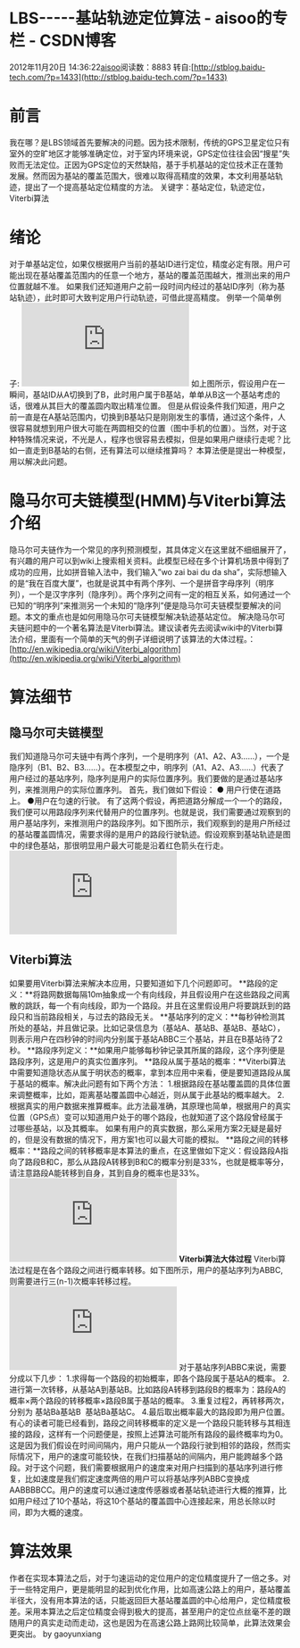# LBS-----基站轨迹定位算法 - aisoo的专栏 - CSDN博客
2012年11月20日 14:36:22[aisoo](https://me.csdn.net/aisoo)阅读数：8883
转自:[http://stblog.baidu-tech.com/?p=1433](http://stblog.baidu-tech.com/?p=1433)
# 前言
我在哪？是LBS领域首先要解决的问题。因为技术限制，传统的GPS卫星定位只有室外的空旷地区才能够准确定位，对于室内环境来说，GPS定位往往会因“搜星”失败而无法定位。正因为GPS定位的天然缺陷，基于手机基站的定位技术正在蓬勃发展。然而因为基站的覆盖范围大，很难以取得高精度的效果，本文利用基站轨迹，提出了一个提高基站定位精度的方法。
关键字：基站定位，轨迹定位，Viterbi算法
# 绪论
对于单基站定位，如果仅根据用户当前的基站ID进行定位，精度必定有限。用户可能出现在基站覆盖范围内的任意一个地方，基站的覆盖范围越大，推测出来的用户位置就越不准。
如果我们还知道用户之前一段时间内经过的基站ID序列（称为基站轨迹），此时即可大致判定用户行动轨迹，可借此提高精度。
例举一个简单例子:
![](http://stblog.baidu-tech.com/wp-content/uploads/wp-display-data.php?filename=11322830304.jpg&type=image%2Fjpeg&width=553&height=308)
如上图所示，假设用户在一瞬间，基站ID从A切换到了B，此时用户属于B基站，单单从B这一个基站考虑的话，很难从其巨大的覆盖圆内取出精准位置。
但是从假设条件我们知道，用户之前一直是在A基站范围内，切换到B基站只是刚刚发生的事情，通过这个条件，人很容易就想到用户很大可能在两圆相交的位置（图中手机的位置）。当然，对于这种特殊情况来说，不光是人，程序也很容易去模拟，但是如果用户继续行走呢？比如一直走到B基站的右侧，还有算法可以继续推算吗？
本算法便是提出一种模型，用以解决此问题。
# 隐马尔可夫链模型(HMM)与Viterbi算法介绍
隐马尔可夫链作为一个常见的序列预测模型，其具体定义在这里就不细细展开了，有兴趣的用户可以到wiki上搜索相关资料。此模型已经在多个计算机场景中得到了成功的应用，比如拼音输入法中，我们输入”wo zai bai du da sha”，实际想输入的是“我在百度大厦”，也就是说其中有两个序列、一个是拼音字母序列（明序列），一个是汉字序列（隐序列）。两个序列之间有一定的相互关系，如何通过一个已知的“明序列”来推测另一个未知的“隐序列”便是隐马尔可夫链模型要解决的问题。本文的重点也是如何用隐马尔可夫链模型解决轨迹基站定位。
解决隐马尔可夫链问题中的一个著名算法是Viterbi算法。建议读者先去阅读wiki中的Viterbi算法介绍，里面有一个简单的天气的例子详细说明了该算法的大体过程。：
[http://en.wikipedia.org/wiki/Viterbi_algorithm](http://en.wikipedia.org/wiki/Viterbi_algorithm)
# 算法细节
## 隐马尔可夫链模型
我们知道隐马尔可夫链中有两个序列，一个是明序列（A1、A2、A3……），一个是隐序列（B1、B2、B3……）。在本模型之中，明序列（A1、A2、A3……）代表了用户经过的基站序列，隐序列是用户的实际位置序列。我们要做的是通过基站序列，来推测用户的实际位置序列。
首先，我们做如下假设：
● 用户行使在道路上。
●用户在匀速的行驶。
有了这两个假设，再把道路分解成一个一个的路段，我们便可以用路段序列来代替用户的位置序列。也就是说，我们需要通过观察到的用户基站序列，来推测用户的路段序列。如下图所示，我们观察到的是用户所经过的基站覆盖圆情况，需要求得的是用户的路段行驶轨迹。假设观察到基站轨迹是图中的绿色基站，那很明显用户最大可能是沿着红色箭头在行走。
![](http://stblog.baidu-tech.com/wp-content/uploads/wp-display-data.php?filename=11322830448.jpg&type=image%2Fjpeg&width=503&height=318)
## Viterbi算法
如果要用Viterbi算法来解决本应用，只要知道如下几个问题即可。
**路段的定义：**将路网数据每隔10m抽象成一个有向线段，并且假设用户在这些路段之间离散的跳跃，每一个有向线段，即为一个路段。并且在这里假设用户将要跳跃到的路段只和当前路段相关，与过去的路段无关。
**基站序列的定义：**每秒钟检测其所处的基站，并且做记录。比如记录信息为（基站A、基站B、基站B、基站C），则表示用户在四秒钟的时间内分别属于基站ABBC三个基站，并且在B基站待了2秒。
**路段序列定义：**如果用户能够每秒钟记录其所属的路段，这个序列便是路段序列，这是用户的真实位置序列。
**路段从属于基站的概率：**Viterbi算法中需要知道隐状态从属于明状态的概率，拿到本应用中来看，便是要知道路段从属于基站的概率。解决此问题有如下两个方法：
1.根据路段在基站覆盖圆的具体位置来调整概率，比如，距离基站覆盖圆中心越近，则从属于此基站的概率越大。
2.根据真实的用户数据来推算概率。此方法最准确，其原理也简单，根据用户的真实位置（GPS点）变可以知道用户处于的哪个路段，也就知道了这个路段曾经属于过哪些基站，以及其概率。
如果有用户的真实数据，那么采用方案2无疑是最好的，但是没有数据的情况下，用方案1也可以最大可能的模拟。
**路段之间的转移概率：**路段之间的转移概率是本算法的重点，在这里做如下定义：假设路段A指向了路段B和C，那么从路段A转移到B和C的概率分别是33%，也就是概率等分，请注意路段A能转移到自身，其到自身的概率也是33%。
![](http://stblog.baidu-tech.com/wp-content/uploads/wp-display-data.php?filename=11322830531.jpg&type=image%2Fjpeg&width=130&height=189)
**Viterbi算法大体过程**
Viterbi算法过程是在各个路段之间进行概率转移。如下图所示，用户的基站序列为ABBC,则需要进行三(n-1)次概率转移过程。
![](http://stblog.baidu-tech.com/wp-content/uploads/wp-display-data.php?filename=11322830574.jpg&type=image%2Fjpeg&width=470&height=332)
对于基站序列ABBC来说，需要分成以下几步：
1.求得每一个路段的初始概率，即各个路段属于基站A的概率。
2.进行第一次转移，从基站A到基站B。比如路段A转移到路段B的概率为：路段A的概率×两个路段的转移概率×路段B属于基站的概率。
3.重复过程2，再转移两次，分别为 基站Bà基站B  基站Bà基站C。
4.最后取出概率最大的路段即为用户位置。
有心的读者可能已经看到，路段之间转移概率的定义是一个路段只能转移与其相连接的路段，这样有一个问题便是，按照上述算法可能所有路段的最终概率均为0。这是因为我们假设在时间间隔内，用户只能从一个路段行驶到相邻的路段，然而实际情况下，用户的速度可能较快，在我们扫描基站的间隔内，用户能跨越多个路段。对于这个问题，我们需要根据用户的速度来对用户扫描到的基站序列进行修复，比如速度是我们假定速度两倍的用户可以将基站序列ABBC变换成AABBBBCC。用户的速度可以通过速度传感器或者基站轨迹进行大概的推算，比如用户经过了10个基站，将这10个基站的覆盖圆中心连接起来，用总长除以时间，即为大概的速度。
# 算法效果
作者在实现本算法之后，对于匀速运动的定位用户的定位精度提升了一倍之多。对于一些特定用户，更是能明显的起到优化作用，比如高速公路上的用户，基站覆盖半径大，没有用本算法的话，只能返回巨大基站覆盖圆的中心给用户，定位精度极差。采用本算法之后定位精度会得到极大的提高，甚至用户的定位点丝毫不差的跟随用户的真实走动而走动，这也是因为在高速公路上路网比较简单，此算法效果会更突出。
by gaoyunxiang
